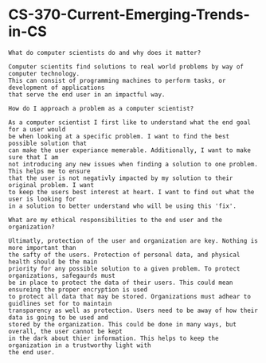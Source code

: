# CS-370-Current-Emerging-Trends-in-CS


    What do computer scientists do and why does it matter?
    
    Computer scientits find solutions to real world problems by way of computer technology.
    This can consist of programming machines to perform tasks, or development of applications
    that serve the end user in an impactful way. 
    
    How do I approach a problem as a computer scientist?
    
    As a computer scientist I first like to understand what the end goal for a user would
    be when looking at a specific problem. I want to find the best possible solution that 
    can make the user experiance memerable. Additionally, I want to make sure that I am
    not introducing any new issues when finding a solution to one problem. This helps me to ensure 
    that the user is not negativly impacted by my solution to their original problem. I want
    to keep the users best interest at heart. I want to find out what the user is looking for 
    in a solution to better understand who will be using this 'fix'.
    
    What are my ethical responsibilities to the end user and the organization?
    
    Ultimatly, protection of the user and organization are key. Nothing is more important than
    the safty of the users. Protection of personal data, and physical health should be the main
    priority for any possible solution to a given problem. To protect organizations, safegaurds must
    be in place to protect the data of their users. This could mean ensureing the proper encryption is used
    to protect all data that may be stored. Organizations must adhear to guidlines set for to maintain
    transparency as well as protection. Users need to be away of how their data is going to be used and
    stored by the organization. This could be done in many ways, but overall, the user cannot be kept
    in the dark about thier information. This helps to keep the organization in a trustworthy light with
    the end user. 

